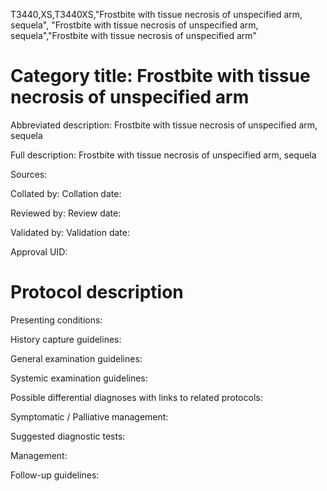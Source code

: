 T3440,XS,T3440XS,"Frostbite with tissue necrosis of unspecified arm, sequela", "Frostbite with tissue necrosis of unspecified arm, sequela","Frostbite with tissue necrosis of unspecified arm"
# Category title: Frostbite with tissue necrosis of unspecified arm

Abbreviated description: Frostbite with tissue necrosis of unspecified arm, sequela

Full description: Frostbite with tissue necrosis of unspecified arm, sequela

Sources:

Collated by:
Collation date:

Reviewed by:
Review date:

Validated by:
Validation date:

Approval UID:

# Protocol description

Presenting conditions:

History capture guidelines:

General examination guidelines:

Systemic examination guidelines:

Possible differential diagnoses with links to related protocols:

Symptomatic / Palliative management:

Suggested diagnostic tests:

Management:

Follow-up guidelines:
